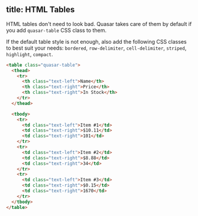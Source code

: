 title: HTML Tables
---
HTML tables don't need to look bad. Quasar takes care of them by default if you add `quasar-table` CSS class to them.
<input type="hidden" data-fullpage-demo="css/html-table">

If the default table style is not enough, also add the following CSS classes to best suit your needs: `bordered`, `row-delimiter`, `cell-delimiter`, `striped`, `highlight`, `compact`.

``` html
<table class="quasar-table">
  <thead>
    <tr>
      <th class="text-left">Name</th>
      <th class="text-right">Price</th>
      <th class="text-right">In Stock</th>
    </tr>
  </thead>

  <tbody>
    <tr>
      <td class="text-left">Item #1</td>
      <td class="text-right">$10.11</td>
      <td class="text-right">101</td>
    </tr>
    <tr>
      <td class="text-left">Item #2</td>
      <td class="text-right">$8.88</td>
      <td class="text-right">34</td>
    </tr>
    <tr>
      <td class="text-left">Item #3</td>
      <td class="text-right">$0.15</td>
      <td class="text-right">1670</td>
    </tr>
  </tbody>
</table>
```
